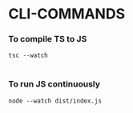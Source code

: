 # CLI-COMMANDS
### To compile TS to JS
```tsc --watch```
<br>
<br>
### To run JS continuously
```node --watch dist/index.js```
